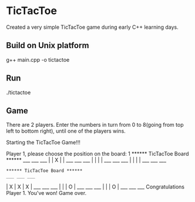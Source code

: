# TicTacToe

Created a very simple TicTacToe game during early C++ learning days. 

## Build on Unix platform
g++ main.cpp -o tictactoe

## Run
./tictactoe


## Game
There are 2 players.
Enter the numbers in turn from 0 to 8(going from top left to bottom right), until one of the players wins.


   Starting the TicTacToe Game!!!

   Player 1, please choose the position on the board:
   1
   ****** TicTacToe Board ******
    ___ ___ ___
   |   | X |   |
    ___ ___ ___
   |   |   |   |
    ___ ___ ___
   |   |   |   |
    ___ ___ ___

  
    ****** TicTacToe Board ******
    ___ ___ ___
   | X | X | X |
    ___ ___ ___
   |   |   | O |
    ___ ___ ___
   |   |   | O |
    ___ ___ ___
   Congratulations Player 1. You've won! Game over.


 

 
